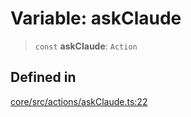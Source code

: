 # Variable: askClaude

> `const` **askClaude**: `Action`

## Defined in

[core/src/actions/askClaude.ts:22](https://github.com/ai16z/eliza/blob/f44765cf90f453d2ecf80e9a2e5e7bb6d1533f70/core/src/actions/askClaude.ts#L22)
